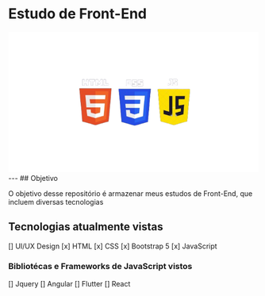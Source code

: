 # Estudo de Front-End
<img src="readme-img.png" alt="Imagem da logo do HTML, CSS E JS">
---
## Objetivo

O objetivo desse repositório é armazenar meus estudos de Front-End, que incluem diversas tecnologias

## Tecnologias atualmente vistas
[] UI/UX Design
[x] HTML
[x] CSS
[x] Bootstrap 5
[x] JavaScript


### Bibliotécas e Frameworks de JavaScript vistos
[] Jquery
[] Angular
[] Flutter
[] React
